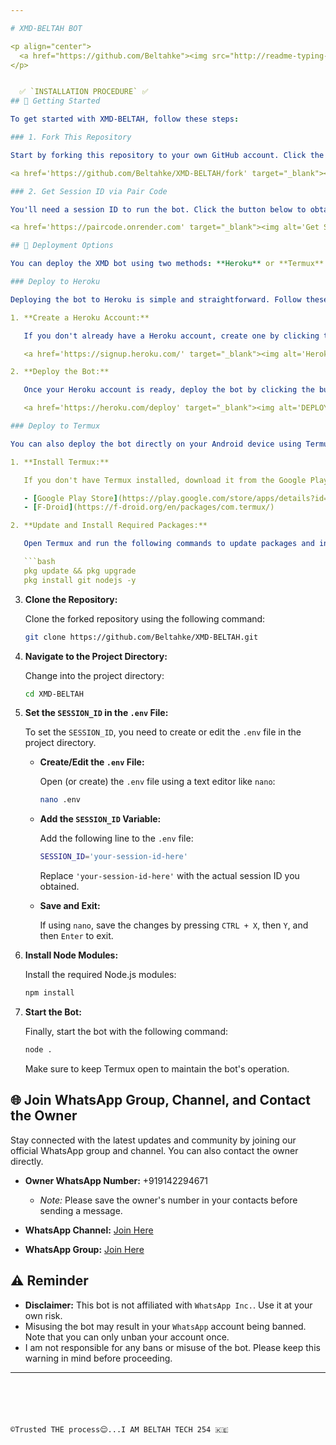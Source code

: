 ```yaml
---

# XMD-BELTAH BOT

<p align="center">
  <a href="https://github.com/Beltahke"><img src="http://readme-typing-svg.herokuapp.com?color=red&center=true&vCenter=true&multiline=false&lines=XMD-BELTAH+v4+MultiDevice;Developed+by+Beltah~Tech;Give+star+and+forks+this+Repo+🌟" alt="BeltahReadme"></a>
</p>


  ✅ `INSTALLATION PROCEDURE` ✅
## 🚀 Getting Started

To get started with XMD-BELTAH, follow these steps:

### 1. Fork This Repository

Start by forking this repository to your own GitHub account. Click the button below to fork:

<a href='https://github.com/Beltahke/XMD-BELTAH/fork' target="_blank"><img alt='Fork repo' src='https://img.shields.io/badge/Fork This Repo-black?style=for-the-badge&logo=git&logoColor=white'/></a>

### 2. Get Session ID via Pair Code

You'll need a session ID to run the bot. Click the button below to obtain your session ID:

<a href='https://paircode.onrender.com' target="_blank"><img alt='Get Session ID' src='https://img.shields.io/badge/Click here to get your session id-black?style=for-the-badge&logo=opencv&logoColor=red'/></a>

## 🚀 Deployment Options

You can deploy the XMD bot using two methods: **Heroku** or **Termux**. Choose the method that suits you best.

### Deploy to Heroku

Deploying the bot to Heroku is simple and straightforward. Follow these steps:

1. **Create a Heroku Account:**

   If you don't already have a Heroku account, create one by clicking the button below:

   <a href='https://signup.heroku.com/' target="_blank"><img alt='Heroku' src='https://img.shields.io/badge/-Create-black?style=for-the-badge&logo=heroku&logoColor=red'/></a>

2. **Deploy the Bot:**

   Once your Heroku account is ready, deploy the bot by clicking the button below:

   <a href='https://heroku.com/deploy' target="_blank"><img alt='DEPLOY' src='https://img.shields.io/badge/-DEPLOY-black?style=for-the-badge&logo=heroku&logoColor=red'/></a>

### Deploy to Termux

You can also deploy the bot directly on your Android device using Termux. Here’s how:

1. **Install Termux:**

   If you don't have Termux installed, download it from the Google Play Store or F-Droid.

   - [Google Play Store](https://play.google.com/store/apps/details?id=com.termux)
   - [F-Droid](https://f-droid.org/en/packages/com.termux/)

2. **Update and Install Required Packages:**

   Open Termux and run the following commands to update packages and install required dependencies:

   ```bash
   pkg update && pkg upgrade
   pkg install git nodejs -y
   ```

3. **Clone the Repository:**

   Clone the forked repository using the following command:

   ```bash
   git clone https://github.com/Beltahke/XMD-BELTAH.git
   ```

4. **Navigate to the Project Directory:**

   Change into the project directory:

   ```bash
   cd XMD-BELTAH
   ```

5. **Set the `SESSION_ID` in the `.env` File:**

   To set the `SESSION_ID`, you need to create or edit the `.env` file in the project directory.

   - **Create/Edit the `.env` File:**

     Open (or create) the `.env` file using a text editor like `nano`:

     ```bash
     nano .env
     ```

   - **Add the `SESSION_ID` Variable:**

     Add the following line to the `.env` file:

     ```bash
     SESSION_ID='your-session-id-here'
     ```

     Replace `'your-session-id-here'` with the actual session ID you obtained.

   - **Save and Exit:**

     If using `nano`, save the changes by pressing `CTRL + X`, then `Y`, and then `Enter` to exit.

6. **Install Node Modules:**

   Install the required Node.js modules:

   ```bash
   npm install
   ```

7. **Start the Bot:**

   Finally, start the bot with the following command:

   ```bash
   node .
   ```

   Make sure to keep Termux open to maintain the bot's operation.

## 🌐 Join WhatsApp Group, Channel, and Contact the Owner

Stay connected with the latest updates and community by joining our official WhatsApp group and channel. You can also contact the owner directly.

- **Owner WhatsApp Number:** +919142294671
  - *Note:* Please save the owner's number in your contacts before sending a message.

- **WhatsApp Channel:** [Join Here](https://whatsapp.com/channel/0029VaRHDBKKmCPKp9B2uH2F)

- **WhatsApp Group:** [Join Here](https://chat.whatsapp.com/CQvUnqaDK4fBjgMXvFEAsI)

## ⚠️ Reminder

- **Disclaimer:** This bot is not affiliated with `WhatsApp Inc.`. Use it at your own risk.
- Misusing the bot may result in your `WhatsApp` account being banned. Note that you can only unban your account once.
- I am not responsible for any bans or misuse of the bot. Please keep this warning in mind before proceeding.

---
```





©Trusted THE process😌...I AM BELTAH TECH 254 🇰🇪 
